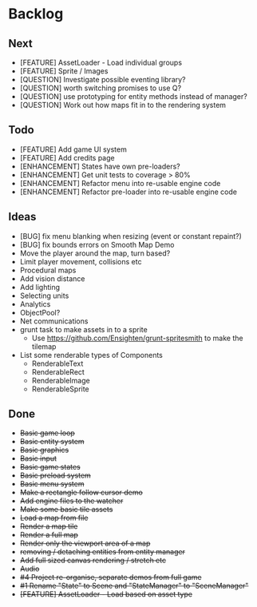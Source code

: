 Backlog
=======

Next
----
* [FEATURE] AssetLoader - Load individual groups
* [FEATURE] Sprite / Images
* [QUESTION] Investigate possible eventing library?
* [QUESTION] worth switching promises to use Q?
* [QUESTION] use prototyping for entity methods instead of manager?
* [QUESTION] Work out how maps fit in to the rendering system

Todo
----
* [FEATURE] Add game UI system
* [FEATURE] Add credits page
* [ENHANCEMENT] States have own pre-loaders?
* [ENHANCEMENT] Get unit tests to coverage > 80%
* [ENHANCEMENT] Refactor menu into re-usable engine code
* [ENHANCEMENT] Refactor pre-loader into re-usable engine code

Ideas
-----
* [BUG] fix menu blanking when resizing (event or constant repaint?)
* [BUG] fix bounds errors on Smooth Map Demo
* Move the player around the map, turn based?
* Limit player movement, collisions etc
* Procedural maps
* Add vision distance
* Add lighting
* Selecting units
* Analytics
* ObjectPool?
* Net communications
* grunt task to make assets in to a sprite
  * Use https://github.com/Ensighten/grunt-spritesmith to make the tilemap
* List some renderable types of Components
  * RenderableText
  * RenderableRect
  * RenderableImage
  * RenderableSprite

Done
----
* ~~Basic game loop~~
* ~~Basic entity system~~
* ~~Basic graphics~~
* ~~Basic input~~
* ~~Basic game states~~
* ~~Basic preload system~~
* ~~Basic menu system~~
* ~~Make a rectangle follow cursor demo~~
* ~~Add engine files to the watcher~~
* ~~Make some basic tile assets~~
* ~~Load a map from file~~
* ~~Render a map tile~~
* ~~Render a full map~~
* ~~Render only the viewport area of a map~~
* ~~removing / detaching entities from entity manager~~
* ~~Add full sized canvas rendering / stretch etc~~
* ~~Audio~~
* ~~#4 Project re-organise, separate demos from full game~~
* ~~#1 Rename "State" to Scene and "StateManager" to "SceneManager"~~
* ~~[FEATURE] AssetLoader - Load based on asset type~~
